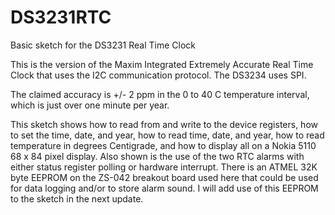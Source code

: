 DS3231RTC
=========

Basic sketch for the DS3231 Real Time Clock

This is the version of the Maxim Integrated Extremely Accurate Real Time Clock that uses the I2C communication protocol. The DS3234 uses SPI.

The claimed accuracy is +/- 2 ppm in the 0 to 40 C temperature interval, which is just over one minute per year.

This sketch shows how to read from and write to the device registers, how to set the time, date, and year, how to read time, date, and year, how to read temperature in degrees Centigrade, and how to display all on a Nokia 5110 68 x 84 pixel display. Also shown is the use of the two RTC alarms with either status register polling or hardware interrupt. There is an ATMEL 32K byte EEPROM on the ZS-042 breakout board used here that could be used for data logging and/or to store alarm sound. I will add use of this EEPROM to the sketch in the next update.
